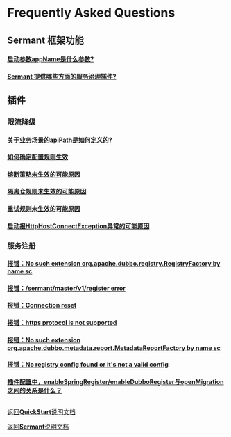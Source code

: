 # Frequently Asked Questions
## Sermant 框架功能

#### [启动参数appName是什么参数?](./user-guide/FAQ.md#启动参数appName是什么参数?)
#### [Sermant 提供哪些方面的服务治理插件?](./user-guide/FAQ.md#Sermant提供哪些方面的服务治理插件?)

## 插件

### 限流降级

#### [关于业务场景的apiPath是如何定义的?](./user-guide/flowcontrol/FAQ.md#关于业务场景的apiPath是如何定义的)
#### [如何确定配置规则生效](./user-guide/flowcontrol/FAQ.md#如何确定配置规则生效)
#### [熔断策略未生效的可能原因](./user-guide/flowcontrol/FAQ.md#熔断策略未生效的可能原因)
#### [隔离仓规则未生效的可能原因](./user-guide/flowcontrol/FAQ.md#隔离仓规则未生效的可能原因)
#### [重试规则未生效的可能原因](./user-guide/flowcontrol/FAQ.md#重试规则未生效的可能原因)
#### [启动报HttpHostConnectException异常的可能原因](./user-guide/flowcontrol/FAQ.md#启动报HttpHostConnectException异常的可能原因)

### 服务注册

#### [报错：No such extension org.apache.dubbo.registry.RegistryFactory by name sc](./user-guide/registry/FAQ.md#报错No-such-extension-orgapachedubboregistryRegistryFactory-by-name-sc)
#### [报错：/sermant/master/v1/register error](./user-guide/registry/FAQ.md#报错sermantmasterv1register-error)
#### [报错：Connection reset](./user-guide/registry/FAQ.md#报错Connection-reset)
#### [报错：https protocol is not supported](./user-guide/registry/FAQ.md#报错https-protocol-is-not-supported)
#### [报错：No such extension org.apache.dubbo.metadata.report.MetadataReportFactory by name sc](./user-guide/registry/FAQ.md#报错No-such-extension-orgapachedubbometadatareportMetadataReportFactory-by-name-sc)
#### [报错：No registry config found or it's not a valid config](./user-guide/registry/FAQ.md#报错No-registry-config-found-or-its-not-a-valid-config)
#### [插件配置中，enableSpringRegister/enableDubboRegister与openMigration之间的关系是什么？](./user-guide/registry/FAQ.md#插件配置中enableSpringRegisterenableDubboRegister与openMigration之间的关系是什么)

##

[返回**QuickStart**说明文档](./QuickStart.md)

[返回**Sermant**说明文档](./README.md)